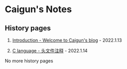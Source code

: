 # Caigun's Notes
## History pages

1. [Introduction - Welcome to Caigun's blog](/content/t01.md) - 2022.1.13

2. [C language - 头文件注释](content/t02.md) - 2022.1.14


No more history pages 